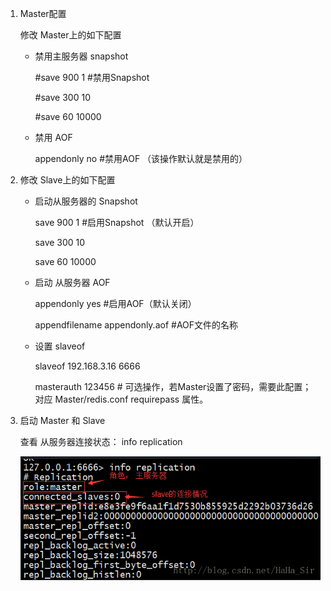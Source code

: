 1. Master配置

   修改 Master上的如下配置

   * 禁用主服务器 snapshot

     \#save 900 1 #禁用Snapshot

     \#save 300 10

     \#save 60 10000

   * 禁用 AOF

     appendonly no #禁用AOF （该操作默认就是禁用的）

2. 修改 Slave上的如下配置

   * 启动从服务器的 Snapshot

     save 900 1 #启用Snapshot （默认开启）

     save 300 10

     save 60 10000

   * 启动 从服务器 AOF

     appendonly yes #启用AOF（默认关闭）

     appendfilename appendonly.aof #AOF文件的名称

   * 设置 slaveof

     slaveof 192.168.3.16 6666

     masterauth 123456 # 可选操作，若Master设置了密码，需要此配置； 对应 Master/redis.conf  requirepass 属性。

3. 启动 Master 和 Slave

   查看 从服务器连接状态： info replication

   ![zhucong](../../图片/redis主从/zhucong.png)

